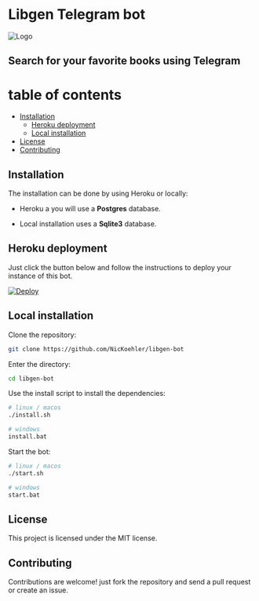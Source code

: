 # Libgen Telegram bot
![Logo](https://raw.githubusercontent.com/NicKoehler/libgen-bot/libgen-bot/icon.svg "Logo")
## Search for your favorite books using Telegram

# table of contents
- [Installation](#installation)
  - [Heroku deployment](#heroku-deployment)
  - [Local installation](#local-installation)
- [License](#license)
- [Contributing](#contributing)

## Installation

The installation can be done by using Heroku or locally:

- Heroku a you will use a **Postgres** database.

- Local installation uses a **Sqlite3** database.

## Heroku deployment

Just click the button below and follow the instructions to deploy your instance of this bot.

[![Deploy](https://www.herokucdn.com/deploy/button.svg)](https://heroku.com/deploy?template=https://github.com/NicKoehler/libgen-bot/)

## Local installation

Clone the repository:
```sh
git clone https://github.com/NicKoehler/libgen-bot
```

Enter the directory:
```sh
cd libgen-bot
```

Use the install script to install the dependencies:
```sh
# linux / macos
./install.sh

# windows
install.bat
```

Start the bot:
```sh
# linux / macos
./start.sh

# windows
start.bat
```

## License

This project is licensed under the MIT license.

## Contributing

Contributions are welcome! just fork the repository and send a pull request or create an issue.
